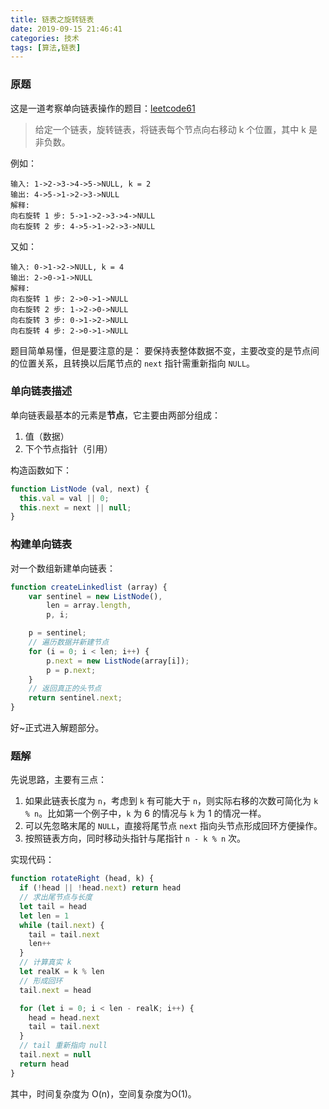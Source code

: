 ```yaml
---
title: 链表之旋转链表
date: 2019-09-15 21:46:41
categories: 技术
tags: [算法,链表]
---
```


### 原题

这是一道考察单向链表操作的题目：[leetcode61](https://leetcode-cn.com/problems/rotate-list/)

> 给定一个链表，旋转链表，将链表每个节点向右移动 k 个位置，其中 k 是非负数。

例如：
```
输入: 1->2->3->4->5->NULL, k = 2
输出: 4->5->1->2->3->NULL
解释:
向右旋转 1 步: 5->1->2->3->4->NULL
向右旋转 2 步: 4->5->1->2->3->NULL
```

<!--more-->

又如：
```
输入: 0->1->2->NULL, k = 4
输出: 2->0->1->NULL
解释:
向右旋转 1 步: 2->0->1->NULL
向右旋转 2 步: 1->2->0->NULL
向右旋转 3 步: 0->1->2->NULL
向右旋转 4 步: 2->0->1->NULL
```

题目简单易懂，但是要注意的是：
要保持表整体数据不变，主要改变的是节点间的位置关系，且转换以后尾节点的 `next` 指针需重新指向 `NULL`。

### 单向链表描述

单向链表最基本的元素是**节点**，它主要由两部分组成：
1. 值（数据）
2. 下个节点指针（引用）

构造函数如下：

```js
function ListNode (val, next) {
  this.val = val || 0;
  this.next = next || null;
}
```

### 构建单向链表

对一个数组新建单向链表：
```js
function createLinkedlist (array) {
	var sentinel = new ListNode(),
		len = array.length,
		p, i;

	p = sentinel;
	// 遍历数据并新建节点
	for (i = 0; i < len; i++) {
		p.next = new ListNode(array[i]);
		p = p.next;
	}
	// 返回真正的头节点
	return sentinel.next;
}
```

好~正式进入解题部分。

### 题解

先说思路，主要有三点：
1. 如果此链表长度为 `n`，考虑到 `k` 有可能大于 `n`，则实际右移的次数可简化为 `k % n`。比如第一个例子中，`k` 为 6 的情况与 `k` 为 1 的情况一样。
2. 可以先忽略末尾的 `NULL`，直接将尾节点 `next` 指向头节点形成回环方便操作。
3. 按照链表方向，同时移动头指针与尾指针 `n - k % n` 次。

实现代码：
```js
function rotateRight (head, k) {
  if (!head || !head.next) return head
  // 求出尾节点与长度
  let tail = head
  let len = 1
  while (tail.next) {
    tail = tail.next
    len++
  }
  // 计算真实 k
  let realK = k % len
  // 形成回环
  tail.next = head

  for (let i = 0; i < len - realK; i++) {
    head = head.next
    tail = tail.next
  }
  // tail 重新指向 null
  tail.next = null
  return head
}
```

其中，时间复杂度为 O(n)，空间复杂度为O(1)。
